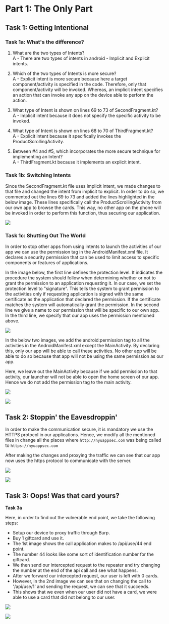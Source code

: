 # Part 1: The Only Part
## Task 1: Getting Intentional

### **Task 1a: What's the difference?**
1) What are the two types of Intents?</br>
A - There are two types of intents in android - Implicit and Explicit intents.

2) Which of the two types of Intents is more secure?</br>
A - Explicit intent is more secure because here a target component/activity is specified in the code. Therefore, only that component/activity will be invoked. Whereas, an implicit intent specifies an action that can invoke any app on the device able to perform the action.

3) What type of Intent is shown on lines 69 to 73 of SecondFragment.kt?</br>
A - Implicit intent because it does not specify the specific activity to be invoked.

4) What type of Intent is shown on lines 68 to 70 of ThirdFragment.kt?</br>
A - Explicit intent because it specifically invokes the ProductScrollingActivity.

5) Between #4 and #5, which incorporates the more secure technique for implementing an Intent?</br>
A - ThirdFragment.kt because it implements an explicit intent.

### **Task 1b: Switching Intents**

Since the SecondFragment.kt file uses implicit intent, we made changes to that file and changed the intent from implicit to explicit. In order to do so, we commented out the lines 69 to 73 and added the lines highlighted in the below image. These lines specifically call the ProductScrollingActivity from our own app to browse the cards. This way, no other app on the phone will be invoked in order to perform this function, thus securing our application.

![](./Artifacts/task1-b.png)

### **Task 1c: Shutting Out The World**

In order to stop other apps from using intents to launch the activities of our app we can use the permission tag in the AndroidManifest.xml file. It declares a security permission that can be used to limit access to specific components or features of applications.

In the image below, the first line defines the protection level. It indicates the procedure the system should follow when determining whether or not to grant the permission to an application requesting it. In our case, we set the protection level to "signature". This tells the system to grant permission to the activities only if requesting application is signed with the same certificate as the application that declared the permission. If the certificate matches the system will automatically grant the permission. In the second line we give a name to our permission that will be specific to our own app. In the third line, we specify that our app uses the permission mentioned above.

![](./Artifacts/task1-c1.png)

In the below two images, we add the android:permission tag to all the activities in the AndroidManifest.xml except the MainActivity. By declaring this, only our app will be able to call these activities. No other app will be able to do so because that app will not be using the same permission as our app. 

Here, we leave out the MainActivity because if we add permission to that activity, our launcher will not be able to open the home screen of our app. Hence we do not add the permission tag to the main activity.

![](./Artifacts/task1-c2.png)

![](./Artifacts/task1-c3.png)

## Task 2: Stoppin' the Eavesdroppin'

In order to make the communication secure, it is mandatory we use the HTTPS protocol in our applications. Hence, we modify all the mentioned files in change all the places where `http://nyuappsec.com` was being called to `https://nyuappsec.com`

After making the changes and proxying the traffic we can see that our app now uses the https protocol to communicate with the server.

![](./Artifacts/task2-1.png)

![](./Artifacts/task2-2.png)

## Task 3: Oops! Was that card yours?

**Task 3a**

Here, in order to find out the vulnerable end point, we take the following steps:
- Setup our device to proxy traffic through Burp.
- Buy 1 giftcard and use it.
- The 1st image shows the call application makes to /api/use/44 end point.
- The number 44 looks like some sort of identification number for the giftcard.
- We then send our intercepted request to the repeater and try changing the number at the end of the api call and see what happens.
- After we forward our intercepted request, our user is left with 0 cards.
- However, in the 2nd image we can see that on changing the call to '/api/use/1' and sending the request, we can see that it succeeds.
- This shows that we even when our user did not have a card, we were able to use a card that did not belong to our user.

![](./Artifacts/task3-1.png)

![](./Artifacts/task3-2.png)